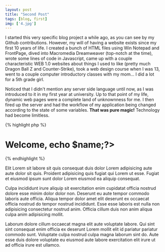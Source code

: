 ```yaml
---
layout: post
title: "Second Post"
tags: [blog, first]
img: ['4.jpg']
---
```


I started this very specific blog project a while ago, as you can see by my Github contributions. However, my will of having a website exists since my first 10 years of life. I created a bunch of HTML files using Win Notepad and FrontPage, dived into Macromedia Dreamweaver (top-notch at the time), wrote some lines of code in Javascript, came up with a couple characteristic WEB 1.0 websites about things I used to like (pretty much Dragon Ball Z and Counter-Strike), took a web design course when I was 13, went to a couple computer introductory classes with my mom... I did a lot for a 5th grade girl.

Noticed that I didn't mention any server side language until now, as I was introduced to it in my first year at university. Up to that point of my life, dynamic web pages were a complete land of unknownness for me. I then fired up the server and had the workflow of my application being changed according to the state of some variables. **That was pure magic!** Technology had become limitless.

{% highlight php %}
<?php
  $name = 'Ana';
?>

<h1>Welcome, <?php>echo $name;?></h1>
<!-- Yeah, this was magic for the not so little 18-year-old @anazard -->
{% endhighlight %}

Elit Lorem sit labore sit quis consequat duis dolor Lorem adipisicing aute aute dolor sit quis. Proident adipisicing quis fugiat qui Lorem ut esse. Fugiat et eiusmod ipsum sunt dolor Lorem eiusmod ea aliquip consequat.

Culpa incididunt irure aliquip sit exercitation enim cupidatat officia nostrud dolore esse minim dolor dolor non. Deserunt eu aute tempor commodo laboris aute officia. Aliqua tempor dolor amet elit deserunt ex occaecat officia nostrud do tempor nostrud incididunt. Esse esse laboris est nulla non adipisicing consectetur nostrud anim. Officia cillum duis non anim aliqua culpa anim adipisicing mollit.

Laborum dolore cillum occaecat magna elit aute voluptate labore. Qui sint sint consequat enim officia ex deserunt Lorem mollit elit id pariatur pariatur commodo sunt. Voluptate culpa nostrud culpa magna laborum sint do. Aute esse duis dolore voluptate eu eiusmod aute labore exercitation elit irure ut ad officia irure est ullamco.
